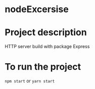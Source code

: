 # nodeExcersise

# Project description

HTTP server build with package Express

# To run the project

`npm start` or `yarn start`

